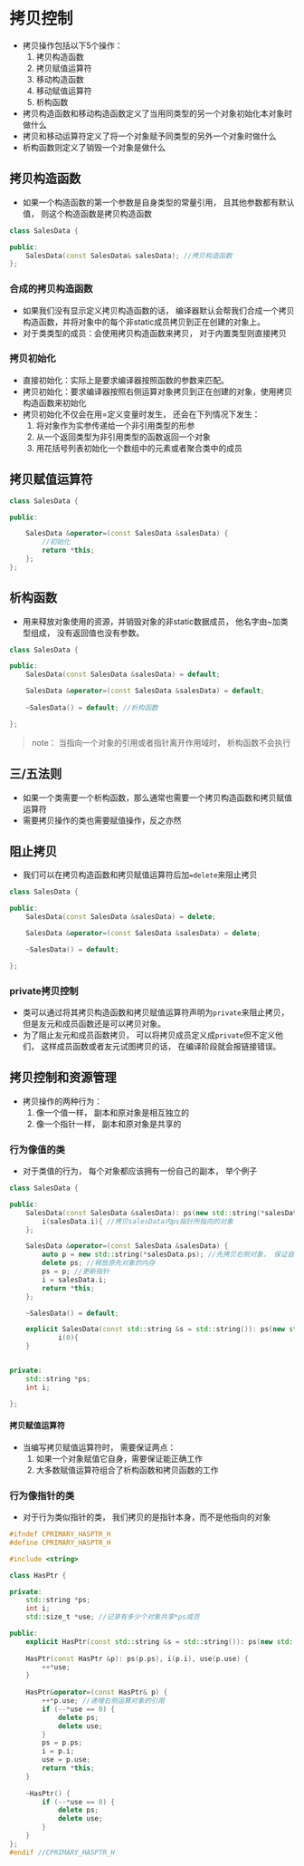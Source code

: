 # 拷贝控制

* 拷贝操作包括以下5个操作：
  1. 拷贝构造函数
  2. 拷贝赋值运算符
  3. 移动构造函数
  4. 移动赋值运算符
  5. 析构函数
* 拷贝构造函数和移动构造函数定义了当用同类型的另一个对象初始化本对象时做什么
* 拷贝和移动运算符定义了将一个对象赋予同类型的另外一个对象时做什么
* 析构函数则定义了销毁一个对象是做什么

## 拷贝构造函数

* 如果一个构造函数的第一个参数是自身类型的常量引用， 且其他参数都有默认值， 则这个构造函数是拷贝构造函数

```c++
class SalesData {

public:
    SalesData(const SalesData& salesData); //拷贝构造函数
};
```

### 合成的拷贝构造函数

* 如果我们没有显示定义拷贝构造函数的话， 编译器默认会帮我们合成一个拷贝构造函数，并将对象中的每个非static成员拷贝到正在创建的对象上。
* 对于类类型的成员：会使用拷贝构造函数来拷贝， 对于内置类型则直接拷贝

### 拷贝初始化

* 直接初始化：实际上是要求编译器按照函数的参数来匹配。
* 拷贝初始化：要求编译器按照右侧运算对象拷贝到正在创建的对象，使用拷贝构造函数来初始化
* 拷贝初始化不仅会在用=定义变量时发生， 还会在下列情况下发生：
  1. 将对象作为实参传递给一个非引用类型的形参
  2. 从一个返回类型为非引用类型的函数返回一个对象
  3. 用花括号列表初始化一个数组中的元素或者聚合类中的成员

## 拷贝赋值运算符

```c++
class SalesData {

public:

    SalesData &operator=(const SalesData &salesData) {
        //初始化
        return *this;        
    };
};
```

## 析构函数

* 用来释放对象使用的资源，并销毁对象的非static数据成员， 他名字由~加类型组成， 没有返回值也没有参数。

```c++
class SalesData {

public:
    SalesData(const SalesData &salesData) = default;

    SalesData &operator=(const SalesData &salesData) = default;
    
    ~SalesData() = default; //析构函数

};
```

> note： 当指向一个对象的引用或者指针离开作用域时， 析构函数不会执行

## 三/五法则

* 如果一个类需要一个析构函数，那么通常也需要一个拷贝构造函数和拷贝赋值运算符
* 需要拷贝操作的类也需要赋值操作，反之亦然

## 阻止拷贝

* 我们可以在拷贝构造函数和拷贝赋值运算符后加``=delete``来阻止拷贝

```c++
class SalesData {

public:
    SalesData(const SalesData &salesData) = delete;

    SalesData &operator=(const SalesData &salesData) = delete;

    ~SalesData() = default;

};
```

### private拷贝控制

* 类可以通过将其拷贝构造函数和拷贝赋值运算符声明为``private``来阻止拷贝，但是友元和成员函数还是可以拷贝对象。
* 为了阻止友元和成员函数拷贝， 可以将拷贝成员定义成``private``但不定义他们， 这样成员函数或者友元试图拷贝的话， 在编译阶段就会报链接错误。



## 拷贝控制和资源管理

* 拷贝操作的两种行为：
  1. 像一个值一样， 副本和原对象是相互独立的
  2. 像一个指针一样， 副本和原对象是共享的

### 行为像值的类

* 对于类值的行为， 每个对象都应该拥有一份自己的副本， 举个例子

```c++
class SalesData {

public:
    SalesData(const SalesData &salesData): ps(new std::string(*salesData.ps)),
        i(salesData.i){ //拷贝salesData内ps指针所指向的对象
    };

    SalesData &operator=(const SalesData &salesData) {
        auto p = new std::string(*salesData.ps); //先拷贝右侧对象， 保证自赋值能正确
        delete ps; //释放原先对象的内存
        ps = p; //更新指针
        i = salesData.i;
        return *this;
    };

    ~SalesData() = default;

    explicit SalesData(const std::string &s = std::string()): ps(new std::string(s)),
            i(0){
    }


private:
    std::string *ps;
    int i;

};
```

#### 拷贝赋值运算符

* 当编写拷贝赋值运算符时， 需要保证两点：
  1. 如果一个对象赋值它自身，需要保证能正确工作
  2. 大多数赋值运算符组合了析构函数和拷贝函数的工作

### 行为像指针的类

* 对于行为类似指针的类， 我们拷贝的是指针本身，而不是他指向的对象

```c++
#ifndef CPRIMARY_HASPTR_H
#define CPRIMARY_HASPTR_H

#include <string>

class HasPtr {

private:
    std::string *ps;
    int i;
    std::size_t *use; //记录有多少个对象共享*ps成员

public:
    explicit HasPtr(const std::string &s = std::string()): ps(new std::string(s)), i(0), use(new std::size_t(1)) {}
    
    HasPtr(const HasPtr &p): ps(p.ps), i(p.i), use(p.use) {
        ++*use;
    }
    
    HasPtr&operator=(const HasPtr& p) {
        ++*p.use; //递增右侧运算对象的引用
        if (--*use == 0) {
            delete ps;
            delete use;
        }
        ps = p.ps;
        i = p.i;
        use = p.use;
        return *this;
    }
    
    ~HasPtr() {
        if (--*use == 0) {
            delete ps;
            delete use;
        } 
    }
};
#endif //CPRIMARY_HASPTR_H
```



